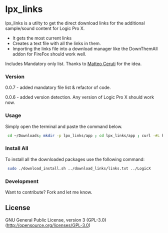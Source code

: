 # lpx_links

lpx_links is a utilty to get the direct download links for the additional sample/sound content for Logic Pro X.

  - It gets the most current links
  - Creates a text file with all the links in them.
  - Importing the links file into a download manager like the DownThemAll addon for FireFox should work well.
  
  Includes Mandatory only list. Thanks to [Matteo Ceruti](https://github.com/matatata) for the idea.
 
### Version

0.0.7 - added mandatory file list & refactor of code.

0.0.6 - added version detection. Any version of Logic Pro X should work now.

### Usage

Simply open the terminal and paste the command below.

```sh
 cd ~/Downloads; mkdir -p lpx_links/app ; cd lpx_links/app ; curl -#L https://goo.gl/nUrpPi | tar -xzv --strip-components 1 ; ./lpx_links.rb

```

### Install All

To install all the downloaded packages use the following command:

```sh
 sudo ./download_install.sh ../download_links/links.txt ../LogicX
```

### Development

Want to contribute? Fork and let me know.

License
----

GNU General Public License, version 3 (GPL-3.0)
(http://opensource.org/licenses/GPL-3.0)
